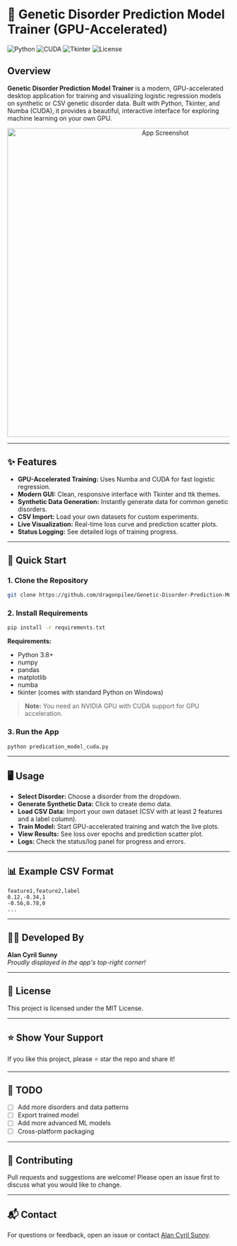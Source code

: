# 🧬 Genetic Disorder Prediction Model Trainer (GPU-Accelerated)

![Python](https://img.shields.io/badge/Python-3.8%2B-blue?logo=python)
![CUDA](https://img.shields.io/badge/CUDA-Numba-green?logo=nvidia)
![Tkinter](https://img.shields.io/badge/GUI-Tkinter-blueviolet)
![License](https://img.shields.io/badge/License-MIT-green)

## Overview

**Genetic Disorder Prediction Model Trainer** is a modern, GPU-accelerated desktop application for training and visualizing logistic regression models on synthetic or CSV genetic disorder data. Built with Python, Tkinter, and Numba (CUDA), it provides a beautiful, interactive interface for exploring machine learning on your own GPU.

<p align="center">
  <img src="https://user-images.githubusercontent.com/yourusername/yourrepo/demo_screenshot.png" alt="App Screenshot" width="700"/>
</p>

---

## ✨ Features

- **GPU-Accelerated Training:** Uses Numba and CUDA for fast logistic regression.
- **Modern GUI:** Clean, responsive interface with Tkinter and ttk themes.
- **Synthetic Data Generation:** Instantly generate data for common genetic disorders.
- **CSV Import:** Load your own datasets for custom experiments.
- **Live Visualization:** Real-time loss curve and prediction scatter plots.
- **Status Logging:** See detailed logs of training progress.

---

## 🚀 Quick Start

### 1. Clone the Repository

```bash
git clone https://github.com/dragonpilee/Genetic-Disorder-Prediction-Model-Trainer-GPU-Accelerated-.git
```

### 2. Install Requirements

```bash
pip install -r requirements.txt
```

**Requirements:**
- Python 3.8+
- numpy
- pandas
- matplotlib
- numba
- tkinter (comes with standard Python on Windows)

> **Note:** You need an NVIDIA GPU with CUDA support for GPU acceleration.

### 3. Run the App

```bash
python predication_model_cuda.py
```

---

## 🖥️ Usage

- **Select Disorder:** Choose a disorder from the dropdown.
- **Generate Synthetic Data:** Click to create demo data.
- **Load CSV Data:** Import your own dataset (CSV with at least 2 features and a label column).
- **Train Model:** Start GPU-accelerated training and watch the live plots.
- **View Results:** See loss over epochs and prediction scatter plot.
- **Logs:** Check the status/log panel for progress and errors.

---

## 📊 Example CSV Format

```csv
feature1,feature2,label
0.12,-0.34,1
-0.56,0.78,0
...
```

---

## 🧑‍💻 Developed By

**Alan Cyril Sunny**  
*Proudly displayed in the app's top-right corner!*

---

## 📄 License

This project is licensed under the MIT License.

---

## ⭐️ Show Your Support

If you like this project, please ⭐️ star the repo and share it!

---

## 📝 TODO

- [ ] Add more disorders and data patterns
- [ ] Export trained model
- [ ] Add more advanced ML models
- [ ] Cross-platform packaging

---

## 🤝 Contributing

Pull requests and suggestions are welcome! Please open an issue first to discuss what you would like to change.

---

## 📬 Contact

For questions or feedback, open an issue or contact [Alan Cyril Sunny](mailto:your.email@example.com).
